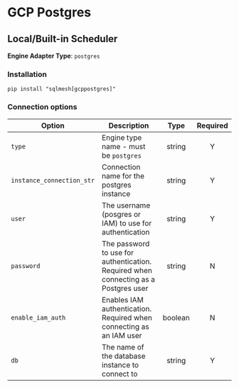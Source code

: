 # GCP Postgres

## Local/Built-in Scheduler
**Engine Adapter Type**: `postgres`

### Installation
```
pip install "sqlmesh[gcppostgres]"
```

### Connection options

| Option                    | Description                                                                         |  Type   | Required |
|---------------------------|-------------------------------------------------------------------------------------|:-------:|:--------:|
| `type`                    | Engine type name - must be `postgres`                                               | string  |    Y     |
| `instance_connection_str` | Connection name for the postgres instance                                           | string  |    Y     |
| `user`                    | The username (posgres or IAM) to use for authentication                             | string  |    Y     |
| `password`                | The password to use for authentication. Required when connecting as a Postgres user | string  |    N     |
| `enable_iam_auth`         | Enables IAM authentication. Required when connecting as an IAM user                 | boolean |    N     |
| `db`                      | The name of the database instance to connect to                                     | string  |    Y     |
